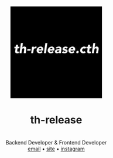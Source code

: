 <div align="center">

  <a href="th-release.kro.kr"><img src="https://raw.githubusercontent.com/th-release/th-release/main/th-release.cth.ico.png" alt="th-release.cth" width="250" /></a>

  <h1>th-release</h1><br/>
  Backend Developer & Frontend Developer<br/>
  <a href="mailto:th.release.cth@gmail.com">email</a> •
  <a href="th-release.kro.kr" rel="nofollow">site</a> •
  <a href="https://www.instagram.com/th_release.cth">instagram</a>
</div>
